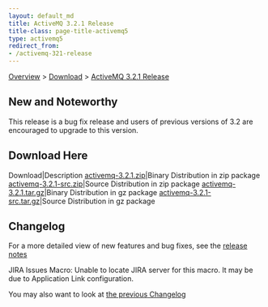 ```yaml
---
layout: default_md
title: ActiveMQ 3.2.1 Release 
title-class: page-title-activemq5
type: activemq5
redirect_from:
- /activemq-321-release
---
```


[Overview](overview) > [Download](download) > [ActiveMQ 3.2.1 Release](activemq-321-release)

New and Noteworthy
------------------

This release is a bug fix release and users of previous versions of 3.2 are encouraged to upgrade to this version.

Download Here
-------------

Download|Description
[activemq-3.2.1.zip](http://dist.codehaus.org/activemq/distributions/activemq-3.2.1.zip)|Binary Distribution in zip package
[activemq-3.2.1-src.zip](http://dist.codehaus.org/activemq/distributions/activemq-3.2.1-src.zip)|Source Distribution in zip package
[activemq-3.2.1.tar.gz](http://dist.codehaus.org/activemq/distributions/activemq-3.2.1.tar.gz)|Binary Distribution in gz package
[activemq-3.2.1-src.tar.gz](http://dist.codehaus.org/activemq/distributions/activemq-3.2.1-src.tar.gz)|Source Distribution in gz package

Changelog
---------

For a more detailed view of new features and bug fixes, see the [release notes](https://jira.activemq.org/jira/secure/ReleaseNote.jspa?version=11715&styleName=Html&projectId=10520&Create=Create)

JIRA Issues Macro: Unable to locate JIRA server for this macro. It may be due to Application Link configuration.

You may also want to look at [the previous Changelog](activemq-32-release)
